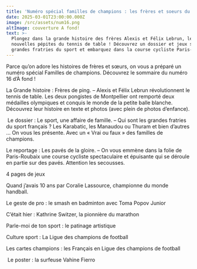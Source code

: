 ```yaml
---
title: 'Numéro spécial familles de champions : les frères et soeurs du sport'
date: 2025-03-01T23:00:00.000Z
image: /src/assets/num16.png
altImage: couverture A fond!
text: >-
  Plongez dans la grande histoire des frères Alexis et Félix Lebrun, les
  nouvelles pépites du tennis de table ! Découvrez un dossier et jeux sur les
  grandes fratries du sport et embarquez dans la course cycliste Paris-Roubaix.
---
```


Parce qu’on adore les histoires de frères et sœurs, on vous a préparé un numéro spécial Familles de champions. Découvrez le sommaire du numéro 16 d’À fond !

La Grande histoire : Frères de ping. – Alexis et Félix Lebrun révolutionnent le tennis de table. Les deux pongistes de Montpellier ont remporté deux médailles olympiques et conquis le monde de la petite balle blanche. Découvrez leur histoire en texte et photos (avec plein de photos d’enfance).

 Le dossier : Le sport, une affaire de famille. – Qui sont les grandes fratries du sport français ? Les Karabatic, les Manaudou ou Thuram et bien d’autres … On vous les présente. Avec un « Vrai ou faux » des familles de champions.

Le reportage : Les pavés de la gloire. – On vous emmène dans la folie de Paris-Roubaix une course cycliste spectaculaire et épuisante qui se déroule en partie sur des pavés. Attention les secousses.

4 pages de jeux 

Quand j’avais 10 ans par Coralie Lassource, championne du monde handball.

Le geste de pro : le smash en badminton avec Toma Popov Junior

C’était hier : Kathrine Switzer, la pionnière du marathon

Parle-moi de ton sport : le patinage artistique

Culture sport : La Ligue des champions de football

Les cartes champions : les Français en Ligue des champions de football

 Le poster : la surfeuse Vahine Fierro
